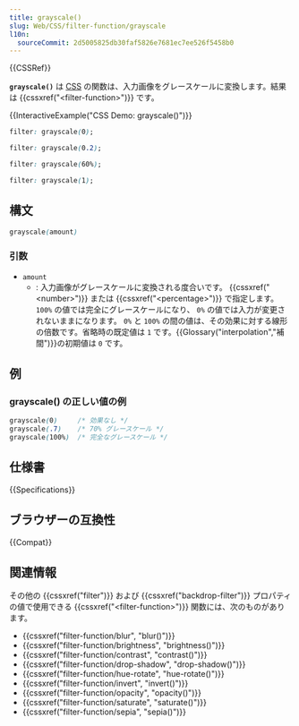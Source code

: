 ```yaml
---
title: grayscale()
slug: Web/CSS/filter-function/grayscale
l10n:
  sourceCommit: 2d5005825db30faf5826e7681ec7ee526f5458b0
---
```


{{CSSRef}}

**`grayscale()`** は [CSS](/ja/docs/Web/CSS) の関数は、入力画像をグレースケールに変換します。結果は {{cssxref("&lt;filter-function&gt;")}} です。

{{InteractiveExample("CSS Demo: grayscale()")}}

```css interactive-example-choice
filter: grayscale(0);
```

```css interactive-example-choice
filter: grayscale(0.2);
```

```css interactive-example-choice
filter: grayscale(60%);
```

```css interactive-example-choice
filter: grayscale(1);
```

## 構文

```css
grayscale(amount)
```

### 引数

- `amount`
  - : 入力画像がグレースケールに変換される度合いです。 {{cssxref("&lt;number&gt;")}} または {{cssxref("&lt;percentage&gt;")}} で指定します。 `100%` の値では完全にグレースケールになり、 `0%` の値では入力が変更されないままになります。 `0%` と `100%` の間の値は、その効果に対する線形の倍数です。省略時の既定値は `1` です。{{Glossary("interpolation","補間")}}の初期値は `0` です。

## 例

### grayscale() の正しい値の例

```css
grayscale(0)     /* 効果なし */
grayscale(.7)    /* 70% グレースケール */
grayscale(100%)  /* 完全なグレースケール */
```

## 仕様書

{{Specifications}}

## ブラウザーの互換性

{{Compat}}

## 関連情報

その他の {{cssxref("filter")}} および {{cssxref("backdrop-filter")}} プロパティの値で使用できる {{cssxref("&lt;filter-function&gt;")}} 関数には、次のものがあります。

- {{cssxref("filter-function/blur", "blur()")}}
- {{cssxref("filter-function/brightness", "brightness()")}}
- {{cssxref("filter-function/contrast", "contrast()")}}
- {{cssxref("filter-function/drop-shadow", "drop-shadow()")}}
- {{cssxref("filter-function/hue-rotate", "hue-rotate()")}}
- {{cssxref("filter-function/invert", "invert()")}}
- {{cssxref("filter-function/opacity", "opacity()")}}
- {{cssxref("filter-function/saturate", "saturate()")}}
- {{cssxref("filter-function/sepia", "sepia()")}}
